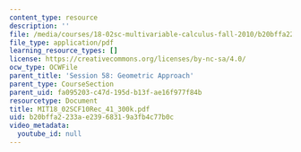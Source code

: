 ```yaml
---
content_type: resource
description: ''
file: /media/courses/18-02sc-multivariable-calculus-fall-2010/b20bffa2233ae23968319a3fb4c77b0c_MIT18_02SCF10Rec_41_300k.pdf
file_type: application/pdf
learning_resource_types: []
license: https://creativecommons.org/licenses/by-nc-sa/4.0/
ocw_type: OCWFile
parent_title: 'Session 58: Geometric Approach'
parent_type: CourseSection
parent_uid: fa095203-c47d-195d-b13f-ae16f977f84b
resourcetype: Document
title: MIT18_02SCF10Rec_41_300k.pdf
uid: b20bffa2-233a-e239-6831-9a3fb4c77b0c
video_metadata:
  youtube_id: null
---
```

